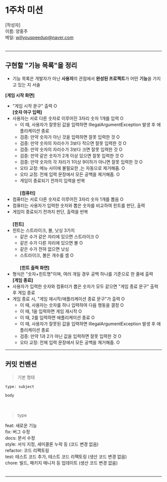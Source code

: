 # 1주차 미션

[작성자]　   
이름: 양홍주   
메일: willyouspeedup@naver.com　   
　   
***

## 구현할 "기능 목록"을 정리
- 기능 목록은 개발자가 아닌 **사용자**의 관점에서 **완성된 프로젝트**가 어떤 **기능**을 가지고 있는 지 서술

     
**[게임 시작 화면]**　   
- "게임 시작 문구" 출력 O
　   
**[숫자 야구 입력]**　   
- 사용자는 서로 다른 숫자로 이루어진 3자리 숫자 1개를 입력 O
  - 이 때, 사용자가 잘못된 값을 입력하면 IllegalArgumentException 발생 후 애플리케이션 종료　   
  - 검증: 만약 숫자가 아닌 것을 입력하면 잘못 입력한 것 O
  - 검증: 만약 숫자의 자리수가 3보다 작으면 잘못 입력한 것 O　   
  - 검증: 만약 숫자의 자리수가 3보다 크면 잘못 입력한 것 O　   
  - 검증: 만약 같은 숫자가 2개 이상 있으면 잘못 입력한 것 O　   
  - 검증: 만약 숫자의 각 자리가 1이상 9이하가 아니면 잘못 입력한 것 O　   
  - 오타 교정: 메뉴 사이에 불필요한 ,는 자동으로 제거해줌. O
  - 오타 교정: 전체 입력 문장에서 모든 공백을 제거해줌. O
  - 게임이 종료되기 전까지 입력을 반복　   
  　　   
**[컴퓨터]**　   
- 컴퓨터는 서로 다른 숫자로 이루어진 3자리 숫자 1개를 뽑음 O　    
- 컴퓨터는 사용자가 입력한 숫자와 뽑은 숫자를 비교하여 힌트를 판단, 출력　   
- 게임이 종료되기 전까지 판단, 출력을 반복　   
　　   
**[힌트]**　   
- 힌트는 스트라이크, 볼, 낫싱 3가지　   
  - 같은 수가 같은 자리에 있으면 스트라이크 O　   
  - 같은 수가 다른 자리에 있으면 볼 O　   
  - 같은 수가 전혀 없으면 낫싱　   
  - 스트라이크, 볼은 개수를 셈 O　   
　   
**[힌트 출력 화면]**　   
- 형식은 "숫자+힌트명"이며, 여러 개일 경우 공백 하나를 기준으로 한 줄에 출력　
　   
**[게임 종료]**　   
- 사용자가 입력한 숫자와 컴퓨터가 뽑은 숫자가 모두 같으면 "게임 종료 문구" 출력 후 게임 종료　   
- 게임 종료 시, "게임 재시작/애플리케이션 종료 문구"가 출력 O　   
  - 이 때, 사용자는 숫자를 하나 입력하여 다음 행동을 결정 O
  - 이 때, 1을 입력하면 게임 재시작 O
  - 이 때, 2를 입력하면 애플리케이션 종료 O　   
  - 이 때, 사용자가 잘못된 값을 입력하면 IllegalArgumentException 발생 후 애플리케이션 종료　   
  - 검증: 만약 1과 2가 아닌 값을 입력하면 잘못 입력한 것 O　  
  - 오타 교정: 전체 입력 문장에서 모든 공백을 제거해줌. O 
　   
***
## 커밋 컨벤션

> 기본 형태
~~~
type: subject

body
~~~
　   
> type

feat: 새로운 기능　   
fix: 버그 수정　   
docs: 문서 수정　   
style: 서식 지정, 세미콜론 누락 등 (코드 변경 없음)　   
refactor: 코드 리팩토링　   
test: 테스트 코드 추가, 테스트 코드 리팩토링 (생산 코드 변경 없음)　   
chore: 빌드, 패키지 매니저 등 업데이트  (생산 코드 변경 없음)　   
　   
***